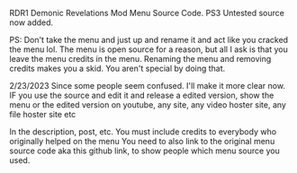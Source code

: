 RDR1 Demonic Revelations Mod Menu Source Code.
PS3 Untested source now added.

PS: Don't take the menu and just up and rename it and act like you cracked the menu lol. The menu is open source for a reason, but all I ask is that you leave the menu credits in the menu. Renaming the menu and removing credits makes you a skid. You aren't special by doing that.


2/23/2023
Since some people seem confused. I'll make it more clear now.
IF you use the source and edit it and release a edited version, show the menu or the edited version on youtube, any site, any video hoster site, any file hoster site etc

In the description, post, etc. You must include credits to everybody who originally helped on the menu
You need to also link to the original menu source code aka this github link, to show people which menu source you used.
